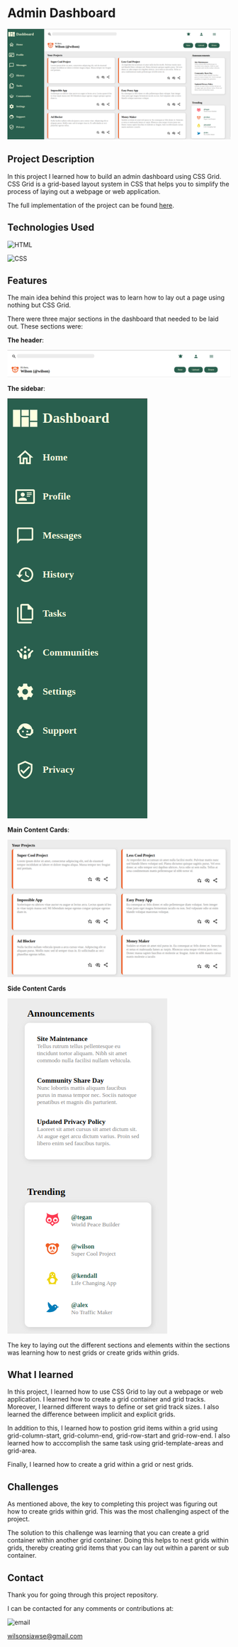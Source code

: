 # **Admin Dashboard**

![Full-Page](images/readme-assets/full-page.png)

## **Project Description**

In this project I learned how to build an admin dashboard using CSS Grid.
CSS Grid is a grid-based layout system in CSS that helps you to simplify the process of laying out a webpage or web application.

The full implementation of the project can be found [here](https://wilsonsiaw.github.io/admin-dashboard/).

## **Technologies Used**

![HTML](https://img.shields.io/badge/HTML5-E34F26?style=for-the-badge&logo=html5&logoColor=white)

![CSS](https://img.shields.io/badge/CSS3-1572B6?style=for-the-badge&logo=css3&logoColor=white)

## **Features**

The main idea behind this project was to learn how to lay out a page using nothing
but CSS Grid.

There were three major sections in the dashboard that needed to be laid out. These sections were:

**The header**:

![header](images/readme-assets/header.png)

**The sidebar**:

![sidebar](images/readme-assets/sidebar.png)

**Main Content Cards**:

![main-cards](images/readme-assets/main-cards.png)

**Side Content Cards**

![side-cards](images/readme-assets/side-cards.png)

The key to laying out the different sections and elements within the sections was learning how to nest grids or create grids within grids.

## **What I learned**

In this project, I learned how to use CSS Grid to lay out a webpage or web application. I learned how to create a grid container and grid tracks. Moreover, I learned different ways to define or set grid track sizes. I also learned the difference between implicit and explicit grids. 

In addition to this, I learned how to postion grid items within a grid using grid-column-start, grid-column-end, grid-row-start and grid-row-end. I also learned how to acccomplish the same task using grid-template-areas and grid-area.

Finally, I learned how to create a grid within a grid or nest grids.

## **Challenges**

As mentioned above, the key to completing this project was figuring out how to create grids within grid. This was the most challenging aspect of the project.

The solution to this challenge was learning that you can create a grid container within another grid container. Doing this helps to nest grids within grids, thereby creating grid items that you can lay out within a parent or sub container.

## **Contact**

Thank you for going through this project repository.

I can be contacted for any comments or contributions at:

![email](https://img.shields.io/badge/Gmail-D14836?style=for-the-badge&logo=gmail&logoColor=white)

wilsonsiawse@gmail.com
